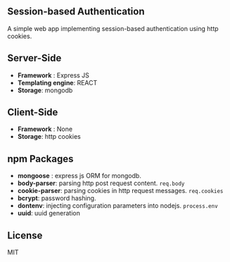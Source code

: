 ## Session-based Authentication
A simple web app implementing session-based authentication using http cookies.

## Server-Side
-  **Framework** : Express JS
- **Templating  engine**: REACT 
-  **Storage**: mongodb

## Client-Side
-  **Framework** : None
-  **Storage**: http cookies

## npm Packages

-  **mongoose** : express js ORM for mongodb.
-  **body-parser**:  parsing http  post request content. `req.body`
-  **cookie-parser**:  parsing cookies in http request messages. `req.cookies`
-  **bcrypt**: password hashing.
- **dontenv**: injecting configuration parameters into nodejs. `process.env`
- **uuid**: uuid generation

## License
MIT